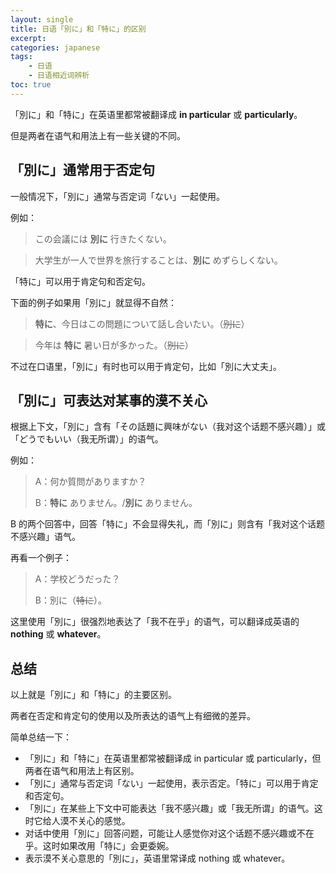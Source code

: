 ```yaml
---
layout: single
title: 日语「別に」和「特に」的区别
excerpt: 
categories: japanese
tags:
    - 日语
    - 日语相近词辨析
toc: true
---
```


「別に」和「特に」在英语里都常被翻译成 **in particular** 或 **particularly**。

但是两者在语气和用法上有一些关键的不同。

## 「別に」通常用于否定句

一般情况下，「別に」通常与否定词「ない」一起使用。

例如：

> この会議には **別に** 行きたくない。

> 大学生が一人で世界を旅行することは、**別に** めずらしくない。

「特に」可以用于肯定句和否定句。

下面的例子如果用「別に」就显得不自然：

> **特に**、今日はこの問題について話し合いたい。<span class='more'>（~~別に~~）</span>

> 今年は **特に** 暑い日が多かった。<span class='more'>（~~別に~~）</span>

不过在口语里，「別に」有时也可以用于肯定句，比如「別に大丈夫」。

## 「別に」可表达对某事的漠不关心

根据上下文，「別に」含有「その話題に興味がない<span class='more'>（我对这个话题不感兴趣）</span>」或「どうでもいい<span class='more'>（我无所谓）</span>」的语气。

例如：

> A：何か質問がありますか？ 
> 
> B：**特に** ありません。/**別に** ありません。

B 的两个回答中，回答「特に」不会显得失礼，而「別に」则含有「我对这个话题不感兴趣」语气。

再看一个例子：

> A：学校どうだった？
> 
> B：別に<span class='more'>（~~特に~~）</span>。

这里使用「別に」很强烈地表达了「我不在乎」的语气，可以翻译成英语的 **nothing** 或 **whatever**。

## 总结

以上就是「別に」和「特に」的主要区别。

两者在否定和肯定句的使用以及所表达的语气上有细微的差异。

简单总结一下：
- 「別に」和「特に」在英语里都常被翻译成 in particular 或 particularly，但两者在语气和用法上有区别。
- 「別に」通常与否定词「ない」一起使用，表示否定。「特に」可以用于肯定和否定句。
- 「別に」在某些上下文中可能表达「我不感兴趣」或「我无所谓」的语气。这时它给人漠不关心的感觉。
- 对话中使用「別に」回答问题，可能让人感觉你对这个话题不感兴趣或不在乎。这时如果改用「特に」会更委婉。
- 表示漠不关心意思的「別に」，英语里常译成 nothing 或 whatever。